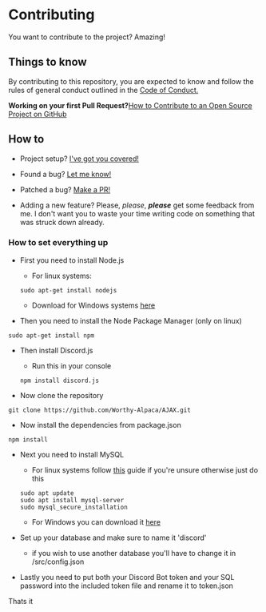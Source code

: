 # Contributing

You want to contribute to the project? Amazing!

## Things to know

By contributing to this repository, you are expected to know and follow the rules of general conduct outlined in the [Code of Conduct.](https://github.com/Worthy-Alpaca/AJAX/blob/master/CODE_OF_CONDUCT.md#contributor-covenant-code-of-conduct)

**Working on your first Pull Request?**[How to Contribute to an Open Source Project on GitHub](https://egghead.io/courses/how-to-contribute-to-an-open-source-project-on-github)

## How to

* Project setup?
  [I've got you covered!](https://github.com/Worthy-Alpaca/AJAX#how-to-install)

* Found a bug?
  [Let me know!](https://github.com/Worthy-Alpaca/AJAX/issues/new?assignees=Worthy-Alpaca&labels=bug&template=bug_report.md&title=)

* Patched a bug?
  [Make a PR!](https://github.com/Worthy-Alpaca/AJAX/compare/)

* Adding a new feature?
  Please, *please*, ***please*** get some feedback from me. I don't want you to waste your time writing code on something that was struck down already.


### How to set everything up

* First you need to install Node.js

    - For linux systems: 
    ```
    sudo apt-get install nodejs
    ```
    * Download for Windows systems [here](https://nodejs.org/en/download/)

- Then you need to install the Node Package Manager (only on linux)
```
sudo apt-get install npm
```

- Then install Discord.js

    * Run this in your console
    ```
    npm install discord.js
    ```

- Now clone the repository
```
git clone https://github.com/Worthy-Alpaca/AJAX.git
```

- Now install the dependencies from package.json
```
npm install
```

- Next you need to install MySQL 

    - For linux systems follow [this](https://www.digitalocean.com/community/tutorials/how-to-install-mysql-on-ubuntu-18-04) guide if you're unsure otherwise just do this
    ```
    sudo apt update
    sudo apt install mysql-server
    sudo mysql_secure_installation
    ```
    - For Windows you can download it [here](https://dev.mysql.com/downloads/windows/installer/8.0.html)

- Set up your database and make sure to name it 'discord'
    - if you wish to use another database you'll have to change it in /src/config.json

- Lastly you need to put both your Discord Bot token and your SQL password into the included token file and rename it to token.json

Thats it
